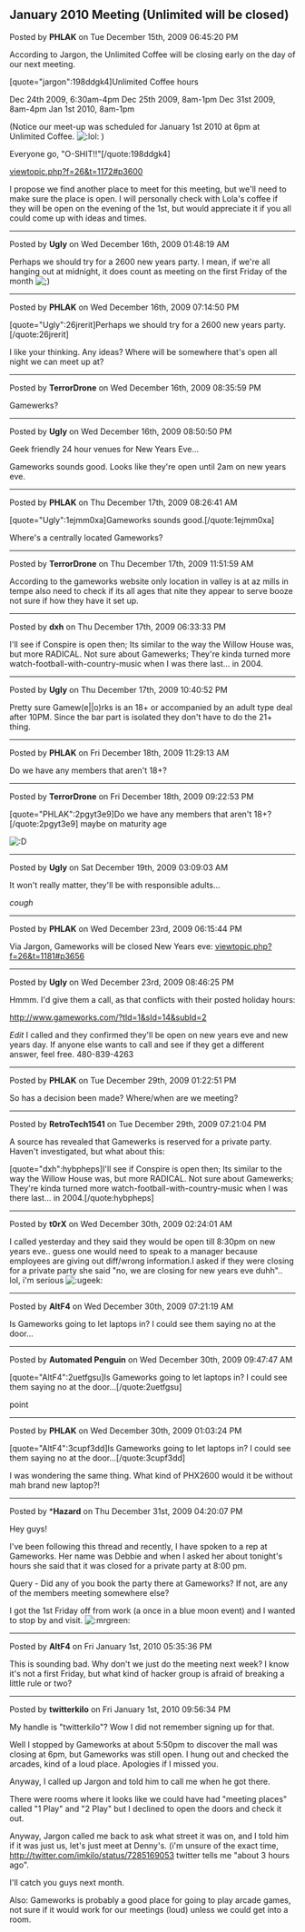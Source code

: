 ## January 2010 Meeting (Unlimited will be closed)
Posted by **PHLAK** on Tue December 15th, 2009 06:45:20 PM

According to Jargon, the Unlimited Coffee will be closing early on the day of our next meeting.

[quote="jargon":198ddgk4]Unlimited Coffee hours

Dec 24th 2009, 6:30am-4pm
Dec 25th 2009, 8am-1pm
Dec 31st 2009, 8am-4pm
Jan 1st 2010, 8am-1pm

(Notice our meet-up was scheduled for January 1st 2010 at 6pm at Unlimited Coffee. <!-- s:lol: --><img src="{SMILIES_PATH}/icon_lol.gif" alt=":lol:" title="Laughing" /><!-- s:lol: --> )

Everyone go, "O-SHIT!!"[/quote:198ddgk4]
<!-- l --><a class="postlink-local" href="http://www.phx2600.org/forum/viewtopic.php?f=26&amp;t=1172#p3600">viewtopic.php?f=26&amp;t=1172#p3600</a><!-- l -->

I propose we find another place to meet for this meeting, but we'll need to make sure the place is open.  I will personally check with Lola's coffee if they will be open on the evening of the 1st, but would appreciate it if you all could come up with ideas and times.

--------------------------------------------------------------------------------

Posted by **Ugly** on Wed December 16th, 2009 01:48:19 AM

Perhaps we should try for a 2600 new years party. I mean, if we're all hanging out at midnight, it does count as meeting on the first Friday of the month <!-- s;) --><img src="{SMILIES_PATH}/icon_e_wink.gif" alt=";)" title="Wink" /><!-- s;) -->

--------------------------------------------------------------------------------

Posted by **PHLAK** on Wed December 16th, 2009 07:14:50 PM

[quote="Ugly":26jrerit]Perhaps we should try for a 2600 new years party.[/quote:26jrerit]

I like your thinking.  Any ideas?  Where will be somewhere that's open all night we can meet up at?

--------------------------------------------------------------------------------

Posted by **TerrorDrone** on Wed December 16th, 2009 08:35:59 PM

Gamewerks?

--------------------------------------------------------------------------------

Posted by **Ugly** on Wed December 16th, 2009 08:50:50 PM

Geek friendly 24 hour venues for New Years Eve...

Gameworks sounds good. Looks like they're open until 2am on new years eve.

--------------------------------------------------------------------------------

Posted by **PHLAK** on Thu December 17th, 2009 08:26:41 AM

[quote="Ugly":1ejmm0xa]Gameworks sounds good.[/quote:1ejmm0xa]

Where's a centrally located Gameworks?

--------------------------------------------------------------------------------

Posted by **TerrorDrone** on Thu December 17th, 2009 11:51:59 AM

According to the gameworks website only location in valley is at az mills in tempe also need to check if its all ages that nite they appear to serve booze not sure if how they have it set up.

--------------------------------------------------------------------------------

Posted by **dxh** on Thu December 17th, 2009 06:33:33 PM

I'll see if Conspire is open then; Its similar to the way the Willow House was, but more RADICAL.  Not sure about Gamewerks; They're kinda turned more watch-football-with-country-music when I was there last... in 2004.

--------------------------------------------------------------------------------

Posted by **Ugly** on Thu December 17th, 2009 10:40:52 PM

Pretty sure Gamew(e||o)rks is an 18+ or accompanied by an adult type deal after 10PM. Since the bar part is isolated they don't have to do the 21+ thing.

--------------------------------------------------------------------------------

Posted by **PHLAK** on Fri December 18th, 2009 11:29:13 AM

Do we have any members that aren't 18+?

--------------------------------------------------------------------------------

Posted by **TerrorDrone** on Fri December 18th, 2009 09:22:53 PM

[quote="PHLAK":2pgyt3e9]Do we have any members that aren't 18+?[/quote:2pgyt3e9]
maybe on maturity age
 <!-- s:D --><img src="{SMILIES_PATH}/icon_e_biggrin.gif" alt=":D" title="Very Happy" /><!-- s:D -->

--------------------------------------------------------------------------------

Posted by **Ugly** on Sat December 19th, 2009 03:09:03 AM

It won't really matter, they'll be with responsible adults...

*cough*

--------------------------------------------------------------------------------

Posted by **PHLAK** on Wed December 23rd, 2009 06:15:44 PM

Via Jargon, Gameworks will be closed New Years eve: <!-- l --><a class="postlink-local" href="http://www.phx2600.org/forum/viewtopic.php?f=26&amp;t=1181#p3656">viewtopic.php?f=26&amp;t=1181#p3656</a><!-- l -->

--------------------------------------------------------------------------------

Posted by **Ugly** on Wed December 23rd, 2009 08:46:25 PM

Hmmm. I'd give them a call, as that conflicts with their posted holiday hours:

<!-- m --><a class="postlink" href="http://www.gameworks.com/?tId=1&amp;sId=14&amp;subId=2">http://www.gameworks.com/?tId=1&amp;sId=14&amp;subId=2</a><!-- m -->

*Edit*
I called and they confirmed they'll be open on new years eve and new years day. If anyone else wants to call and see if they get a different answer, feel free. 480-839-4263

--------------------------------------------------------------------------------

Posted by **PHLAK** on Tue December 29th, 2009 01:22:51 PM

So has a decision been made?  Where/when are we meeting?

--------------------------------------------------------------------------------

Posted by **RetroTech1541** on Tue December 29th, 2009 07:21:04 PM

A source has revealed that Gamewerks is reserved for a private party. Haven't investigated, but what about this:

[quote="dxh":hybpheps]I'll see if Conspire is open then; Its similar to the way the Willow House was, but more RADICAL.  Not sure about Gamewerks; They're kinda turned more watch-football-with-country-music when I was there last... in 2004.[/quote:hybpheps]

--------------------------------------------------------------------------------

Posted by **t0rX** on Wed December 30th, 2009 02:24:01 AM

I called yesterday and they said they would be open till 8:30pm on new years eve.. guess one would need to speak to a manager because employees are giving out diff/wrong information.I asked if they were closing for a private party she said "no, we are closing for new years eve duhh".. lol, i'm serious <!-- s:ugeek: --><img src="{SMILIES_PATH}/icon_e_ugeek.gif" alt=":ugeek:" title="Uber Geek" /><!-- s:ugeek: -->

--------------------------------------------------------------------------------

Posted by **AltF4** on Wed December 30th, 2009 07:21:19 AM

Is Gameworks going to let laptops in? I could see them saying no at the door...

--------------------------------------------------------------------------------

Posted by **Automated Penguin** on Wed December 30th, 2009 09:47:47 AM

[quote="AltF4":2uetfgsu]Is Gameworks going to let laptops in? I could see them saying no at the door...[/quote:2uetfgsu]

point

--------------------------------------------------------------------------------

Posted by **PHLAK** on Wed December 30th, 2009 01:03:24 PM

[quote="AltF4":3cupf3dd]Is Gameworks going to let laptops in? I could see them saying no at the door...[/quote:3cupf3dd]

I was wondering the same thing.  What kind of PHX2600 would it be without mah brand new laptop?!

--------------------------------------------------------------------------------

Posted by ***Hazard** on Thu December 31st, 2009 04:20:07 PM

Hey guys!

I've been following this thread and recently, I have spoken to a rep at Gameworks. Her name was Debbie and when I asked her about tonight's hours she said that it was closed for a private party at 8:00 pm.

Query - Did any of you book the party there at Gameworks? If not, are any of the members meeting somewhere else? 

I got the 1st Friday off from work (a once in a blue moon event) and I wanted to stop by and visit.  <!-- s:mrgreen: --><img src="{SMILIES_PATH}/icon_mrgreen.gif" alt=":mrgreen:" title="Mr. Green" /><!-- s:mrgreen: -->

--------------------------------------------------------------------------------

Posted by **AltF4** on Fri January 1st, 2010 05:35:36 PM

This is sounding bad. Why don't we just do the meeting next week? I know it's not a first Friday, but what kind of hacker group is afraid of breaking a little rule or two?

--------------------------------------------------------------------------------

Posted by **twitterkilo** on Fri January 1st, 2010 09:56:34 PM

My handle is "twitterkilo"? Wow I did not remember signing up for that.

Well I stopped by Gameworks at about 5:50pm to discover the mall was closing at 6pm, but Gameworks was still open. I hung out and checked the arcades, kind of a loud place. Apologies if I missed you.

Anyway, I called up Jargon and told him to call me when he got there.

There were rooms where it looks like we could have had "meeting places" called "1 Play" and "2 Play" but I declined to open the doors and check it out.

Anyway, Jargon called me back to ask what street it was on, and I told him if it was just us, let's just meet at Denny's. (i'm unsure of the exact time, <!-- m --><a class="postlink" href="http://twitter.com/imkilo/status/7285169053">http://twitter.com/imkilo/status/7285169053</a><!-- m --> twitter tells me "about 3 hours ago".

I'll catch you guys next month.

Also: Gameworks is probably a good place for going to play arcade games, not sure if it would work for our meetings (loud) unless we could get into a room.
